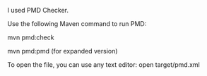 I used PMD Checker.

Use the following Maven command to run PMD:
   
   mvn pmd:check
   
   mvn pmd:pmd (for expanded version)
   
   To open the file, you can use any text editor:
   open target/pmd.xml 

